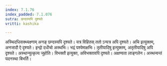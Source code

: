 ```yaml
---
index: 7.1.76
index_padded: 7.1.076
sutra: छन्दस्यपि दृश्यते
vritti: kashika

---
```

अस्थिदधिसक्थ्यक्ष्णाम् अनङ् छन्दस्यपि दृश्यते। यत्र विहितस् ततो ऽन्यत्र अपि दृश्यते। अचि इत्युक्तम्, अनजादौ ऐ दृश्यते। इन्द्रो दधीचो अस्थभिः। भद्रं पश्येमाक्षभिः। तृतीयादिषु इत्युक्तम्, अतृतीयादिषु अपि दृश्यते। अस्थान्युत्कृत्य जुहोति। विभक्तौ इत्युक्त, अविभक्तावपि दृश्यते। अक्षण्वता लाङ्गलेन। अस्थन्वन्तं यदनस्था बिभर्ति।